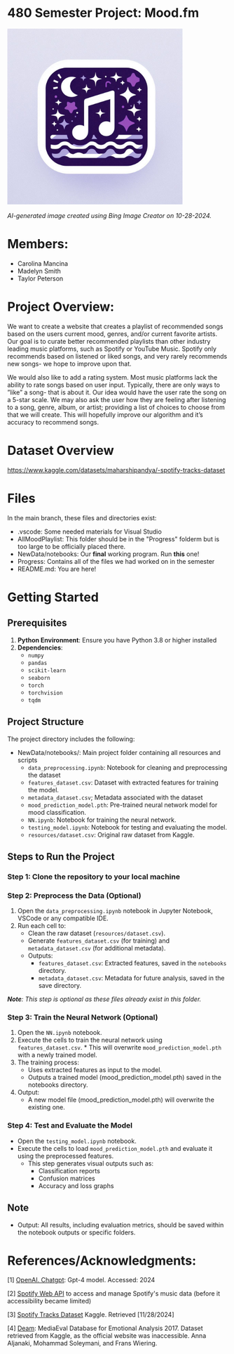 # 480 Semester Project: Mood.fm

<img src="Progress/moody.jpg" alt="Logo" width="400"/>

*AI-generated image created using Bing Image Creator on 10-28-2024.*

# Members:
* Carolina Mancina
* Madelyn Smith
* Taylor Peterson

# Project Overview:
We want to create a website that creates a playlist of recommended songs based on the users current mood, genres, and/or current favorite artists. Our goal is to curate better recommended playlists than other industry leading music platforms, such as Spotify or YouTube Music. Spotify only recommends based on listened or liked songs, and very rarely recommends new songs- we hope to improve upon that.

We would also like to add a rating system. Most music platforms lack the ability to rate songs based
on user input. Typically, there are only ways to ”like” a song- that is about it. Our idea would have
the user rate the song on a 5-star scale. We may also ask the user how they are feeling after listening to
a song, genre, album, or artist; providing a list of choices to choose from that we will create. This will
hopefully improve our algorithm and it’s accuracy to recommend songs.

# Dataset Overview
https://www.kaggle.com/datasets/maharshipandya/-spotify-tracks-dataset

# Files
In the main branch, these files and directories exist:
* .vscode: Some needed materials for Visual Studio
* AllMoodPlaylist: This folder should be in the "Progress" folderm but is too large to be officially placed there.
* NewData/notebooks: Our **final** working program. Run **this** one!
* Progress: Contains all of the files we had worked on in the semester
* README.md: You are here!

# Getting Started
## Prerequisites
1. **Python Environment**: Ensure you have Python 3.8 or higher installed
2. **Dependencies**:
   * `numpy`
   * `pandas`
   * `scikit-learn`
   * `seaborn`
   * `torch`
   * `torchvision`
   * `tqdm`

## Project Structure

The project directory includes the following:
* NewData/notebooks/: Main project folder containing all resources and scripts
   * `data_preprocessing.ipynb`: Notebook for cleaning and preprocessing the dataset
   * `features_dataset.csv`: Dataset with extracted features for training the model.
   * `metadata_dataset.csv`; Metadata associated with the dataset
   * `mood_prediction_model.pth`: Pre-trained neural network model for mood classification.
   * `NN.ipynb`: Notebook for training the neural network.
   * `testing_model.ipynb`: Notebook for testing and evaluating the model.
   * `resources/dataset.csv`: Original raw dataset from Kaggle.
 
## Steps to Run the Project

### Step 1: Clone the repository to your local machine

### Step 2: Preprocess the Data (Optional)
  1. Open the `data_preprocessing.ipynb` notebook in Jupyter Notebook, VSCode or any compatible IDE.
  2. Run each cell to:
      * Clean the raw dataset (`resources/dataset.csv`).
      * Generate `features_dataset.csv` (for training) and `metadata_dataset.csv` (for additional metadata).
      * Outputs:
         * `features_dataset.csv`: Extracted features, saved in the `notebooks` directory.
         * `metadata_dataset.csv`: Metadata for future analysis, saved in the save directory.

***Note**: This step is optional as these files already exist in this folder.*

### Step 3: Train the Neural Network (Optional)
   1. Open the `NN.ipynb` notebook.
   2. Execute the cells to train the neural network using `features_dataset.csv`.
     * This will overwrite `mood_prediction_model.pth` with a newly trained model.
   3. The training process:
      * Uses extracted features as input to the model.
      * Outputs a trained model (mood_prediction_model.pth) saved in the notebooks directory.
   4. Output:
      * A new model file (mood_prediction_model.pth) will overwrite the existing one.

### Step 4: Test and Evaluate the Model
   * Open the `testing_model.ipynb` notebook.
   * Execute the cells to load `mood_prediction_model.pth` and evaluate it using the preprocessed features.
     * This step generates visual outputs such as:
        - Classification reports
        - Confusion matrices
        - Accuracy and loss graphs
## Note
* Output: All results, including evaluation metrics, should be saved within the notebook outputs or specific folders.

# References/Acknowledgments:
[1] [OpenAI. Chatgpt](https://chatgpt.com/?model=gpt-4o-mini): Gpt-4 model. Accessed: 2024

[2] [Spotify Web API](https://developer.spotify.com/documentation/web-api) to access and manage Spotify's music data (before it accessibility became limited)

[3] [Spotify Tracks Dataset](https://www.kaggle.com/datasets/maharshipandya/-spotify-tracks-dataset) Kaggle. Retrieved [11/28/2024]

[4] [Deam](https://www.kaggle.com/datasets/imsparsh/deam-mediaeval-dataset-emotional-analysis-in-music): MediaEval Database for Emotional Analysis 2017. Dataset retrieved from Kaggle, as the official website was inaccessible. Anna Aljanaki, Mohammad Soleymani, and Frans Wiering. 

